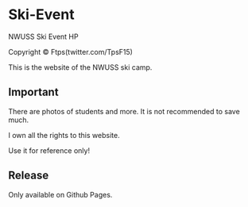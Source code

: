 # Ski-Event
NWUSS Ski Event HP

Copyright © Ftps(twitter.com/TpsF15)

This is the website of the NWUSS ski camp.


## Important
There are photos of students and more. It is not recommended to save much.

I own all the rights to this website.

Use it for reference only!

## Release
Only available on Github Pages.
